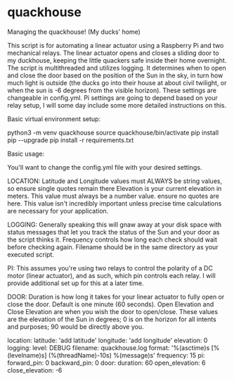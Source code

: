# quackhouse
Managing the quackhouse! (My ducks' home)

This script is for automating a linear actuator using a Raspberry Pi and two mechanical relays.  The linear actuator opens and closes a sliding door to my duckhouse, keeping the little quackers safe inside their home overnight.  The script is multithreaded and utilizes logging.  It determines when to open and close the door based on the position of the Sun in the sky, in turn how much light is outside (the ducks go into their house at about civil twilight, or when the sun is -6 degrees from the visible horizon).  These settings are changeable in config.yml.  Pi settings are going to depend based on your relay setup, I will some day include some more detailed instructions on this.

Basic virtual environment setup:

python3 -m venv quackhouse
source quackhouse/bin/activate
pip install pip --upgrade
pip install -r requirements.txt

Basic usage:

You'll want to change the config.yml file with your desired settings.

LOCATION:
Latitude and Longitude values must ALWAYS be string values, so ensure single quotes remain there
Elevation is your current elevation in meters.  This value must always be a number value. ensure no quotes are here.  This value isn't incredibly important unless precise time calculations are necessary for your application.

LOGGING:
Generally speaking this will gnaw away at your disk space with status messages that let you track the status of the Sun and your door as the script thinks it.  Frequency controls how long each check should wait before checking again.  Filename should be in the same directory as your executed script.

PI:
This assumes you're using two relays to control the polarity of a DC motor (linear actuator), and as such, which pin controls each relay.  I will provide additional set up for this at a later time.

DOOR:
Duration is how long it takes for your linear actuator to fully open or close the door.  Default is one minute (60 seconds).  Open Elevation and Close Elevation are when you wish the door to open/close.  These values are the elevation of the Sun in degrees; 0 is on the horizon for all intents and purposes; 90 would be directly above you.

location:
    latitude: 'add latitude'
    longitude: 'add longitude'
    elevation: 0
logging:
    level: DEBUG
    filename: quackhouse.log
    format: '%(asctime)s [%(levelname)s] (%(threadName)-10s) %(message)s'
    frequency: 15
pi:
    forward_pin: 0
    backward_pin: 0
door:
    duration: 60
    open_elevation: 6
    close_elevation: -6
